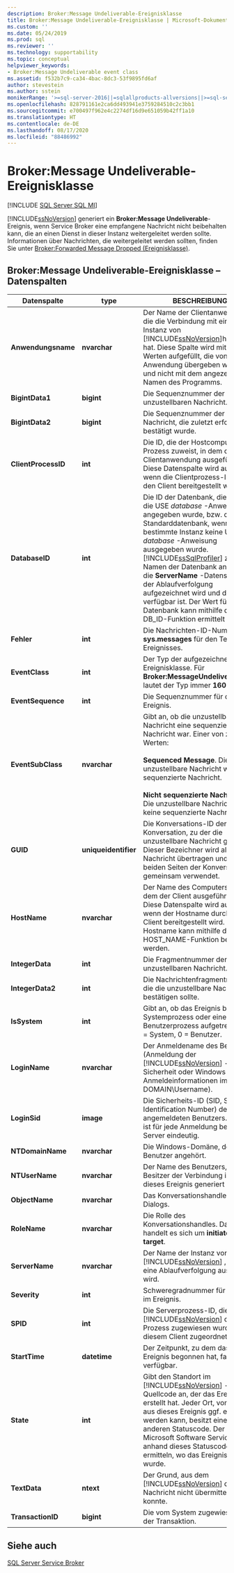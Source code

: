```yaml
---
description: Broker:Message Undeliverable-Ereignisklasse
title: Broker:Message Undeliverable-Ereignisklasse | Microsoft-Dokumentation
ms.custom: ''
ms.date: 05/24/2019
ms.prod: sql
ms.reviewer: ''
ms.technology: supportability
ms.topic: conceptual
helpviewer_keywords:
- Broker:Message Undeliverable event class
ms.assetid: f532b7c9-ca34-4bac-8dc3-53f9895fd6af
author: stevestein
ms.author: sstein
monikerRange: '>=sql-server-2016||=sqlallproducts-allversions||>=sql-server-linux-2017||=azuresqldb-mi-current'
ms.openlocfilehash: 828791161e2ca6dd493941e3759284510c2c3bb1
ms.sourcegitcommit: e700497f962e4c2274df16d9e651059b42ff1a10
ms.translationtype: HT
ms.contentlocale: de-DE
ms.lasthandoff: 08/17/2020
ms.locfileid: "88486992"
---
```

# <a name="brokermessage-undeliverable-event-class"></a>Broker:Message Undeliverable-Ereignisklasse

[!INCLUDE [SQL Server SQL MI](../../includes/applies-to-version/sql-asdbmi.md)]

[!INCLUDE[ssNoVersion](../../includes/ssnoversion-md.md)] generiert ein **Broker:Message Undeliverable**-Ereignis, wenn Service Broker eine empfangene Nachricht nicht beibehalten kann, die an einen Dienst in dieser Instanz weitergeleitet werden sollte. Informationen über Nachrichten, die weitergeleitet werden sollten, finden Sie unter [Broker:Forwarded Message Dropped (Ereignisklasse)](../../relational-databases/event-classes/broker-forwarded-message-dropped-event-class.md).  
  
## <a name="brokermessage-undeliverable-event-class-data-columns"></a>Broker:Message Undeliverable-Ereignisklasse – Datenspalten  
  
|Datenspalte|type|BESCHREIBUNG|Spaltennummer|Filterbar|  
|-----------------|----------|-----------------|-------------------|----------------|  
|**Anwendungsname**|**nvarchar**|Der Name der Clientanwendung, die die Verbindung mit einer Instanz von [!INCLUDE[ssNoVersion](../../includes/ssnoversion-md.md)]hergestellt hat. Diese Spalte wird mit den Werten aufgefüllt, die von der Anwendung übergeben werden, und nicht mit dem angezeigten Namen des Programms.|10|Ja|  
|**BigintData1**|**bigint**|Die Sequenznummer der unzustellbaren Nachricht.|52|Nein|  
|**BigintData2**|**bigint**|Die Sequenznummer der Nachricht, die zuletzt erfolgreich bestätigt wurde.|53|Nein|  
|**ClientProcessID**|**int**|Die ID, die der Hostcomputer dem Prozess zuweist, in dem die Clientanwendung ausgeführt wird. Diese Datenspalte wird aufgefüllt, wenn die Clientprozess-ID durch den Client bereitgestellt wird.|9|Ja|  
|**DatabaseID**|**int**|Die ID der Datenbank, die durch die USE *database* -Anweisung angegeben wurde, bzw. die ID der Standarddatenbank, wenn für eine bestimmte Instanz keine USE *database* -Anweisung ausgegeben wurde. [!INCLUDE[ssSqlProfiler](../../includes/sssqlprofiler-md.md)] zeigt den Namen der Datenbank an, wenn die **ServerName** -Datenspalte in der Ablaufverfolgung aufgezeichnet wird und der Server verfügbar ist. Der Wert für eine Datenbank kann mithilfe der DB_ID-Funktion ermittelt werden.|3|Ja|  
|**Fehler**|**int**|Die Nachrichten-ID-Nummer in **sys.messages** für den Text des Ereignisses.|31|Nein|  
|**EventClass**|**int**|Der Typ der aufgezeichneten Ereignisklasse. Für **Broker:MessageUndeliverable** lautet der Typ immer **160**.|27|Nein|  
|**EventSequence**|**int**|Die Sequenznummer für dieses Ereignis.|51|Nein|  
|**EventSubClass**|**nvarchar**|Gibt an, ob die unzustellbare Nachricht eine sequenzierte Nachricht war. Einer von zwei Werten:<br /><br /> **Sequenced Message**. Die unzustellbare Nachricht war eine sequenzierte Nachricht.<br /><br /> **Nicht sequenzierte Nachricht**. Die unzustellbare Nachricht war keine sequenzierte Nachricht.|21|Ja|  
|**GUID**|**uniqueidentifier**|Die Konversations-ID der Konversation, zu der die unzustellbare Nachricht gehört. Dieser Bezeichner wird als Teil der Nachricht übertragen und von beiden Seiten der Konversation gemeinsam verwendet.|54|Nein|  
|**HostName**|**nvarchar**|Der Name des Computers, auf dem der Client ausgeführt wird. Diese Datenspalte wird aufgefüllt, wenn der Hostname durch den Client bereitgestellt wird. Der Hostname kann mithilfe der HOST_NAME-Funktion bestimmt werden.|8|Ja|  
|**IntegerData**|**int**|Die Fragmentnummer der unzustellbaren Nachricht.|25|Nein|  
|**IntegerData2**|**int**|Die Nachrichtenfragmentnummer, die die unzustellbare Nachricht bestätigen sollte.|55|Nein|  
|**IsSystem**|**int**|Gibt an, ob das Ereignis bei einem Systemprozess oder einem Benutzerprozess aufgetreten ist. 1 = System, 0 = Benutzer.|60|Nein|  
|**LoginName**|**nvarchar**|Der Anmeldename des Benutzers (Anmeldung der [!INCLUDE[ssNoVersion](../../includes/ssnoversion-md.md)] -Sicherheit oder Windows-Anmeldeinformationen im Format DOMAIN\Username).|11|Nein|  
|**LoginSid**|**image**|Die Sicherheits-ID (SID, Security Identification Number) des angemeldeten Benutzers. Die SID ist für jede Anmeldung beim Server eindeutig.|41|Ja|  
|**NTDomainName**|**nvarchar**|Die Windows-Domäne, der der Benutzer angehört.|7|Ja|  
|**NTUserName**|**nvarchar**|Der Name des Benutzers, der Besitzer der Verbindung ist, die dieses Ereignis generiert hat.|6|Ja|  
|**ObjectName**|**nvarchar**|Das Konversationshandle des Dialogs.|34|Nein|  
|**RoleName**|**nvarchar**|Die Rolle des Konversationshandles. Dabei handelt es sich um **initiator** oder **target**.|38|Nein|  
|**ServerName**|**nvarchar**|Der Name der Instanz von [!INCLUDE[ssNoVersion](../../includes/ssnoversion-md.md)] , für die eine Ablaufverfolgung ausgeführt wird.|26|Nein|  
|**Severity**|**int**|Schweregradnummer für den Text im Ereignis.|29|Nein|  
|**SPID**|**int**|Die Serverprozess-ID, die von [!INCLUDE[ssNoVersion](../../includes/ssnoversion-md.md)] dem Prozess zugewiesen wurde, der diesem Client zugeordnet ist.|12|Ja|  
|**StartTime**|**datetime**|Der Zeitpunkt, zu dem das Ereignis begonnen hat, falls verfügbar.|14|Ja|  
|**State**|**int**|Gibt den Standort im [!INCLUDE[ssNoVersion](../../includes/ssnoversion-md.md)] -Quellcode an, der das Ereignis erstellt hat. Jeder Ort, von dem aus dieses Ereignis ggf. erstellt werden kann, besitzt einen anderen Statuscode. Der Microsoft Software Service kann anhand dieses Statuscodes ermitteln, wo das Ereignis erstellt wurde.|30|Nein|  
|**TextData**|**ntext**|Der Grund, aus dem [!INCLUDE[ssNoVersion](../../includes/ssnoversion-md.md)] die Nachricht nicht übermitteln konnte.|1|Ja|  
|**TransactionID**|**bigint**|Die vom System zugewiesene ID der Transaktion.|4|Nein|  
  
## <a name="see-also"></a>Siehe auch  
 [SQL Server Service Broker](../../database-engine/configure-windows/sql-server-service-broker.md)  
  
  
